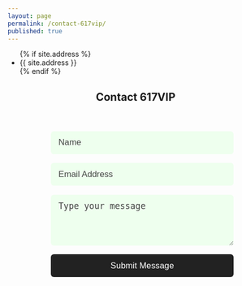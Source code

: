 ```yaml
---
layout: page
permalink: /contact-617vip/
published: true
---
```

<style>
  .form{
     min-height:72vh;
  }
   form{
     width:100%;
     max-width:480px;
     padding:20px 25px;
   }
   input,textarea{
    display:block;
    width:100%;
    max-width:360px !important;
    margin:17.5px auto;
    padding:12.5px 15px;
    font-size:1.2em;
    border-radius:6px;
    border:none;
    outline:none;
    -webkit-appearance:none;
    background-color:#eeffee;
    transition: all 0.3s ease-in-out; 
   }
   input:hover,
   input:focus,
   textarea:hover,
   textarea:focus{
     background-color:#fafafa;
   }
  ::-webkit-input-placeholder{
    color:#444;
    }
   textarea{
     min-height:100px;
   }
   input[type='submit']{
     background-color:#222;
     color:#fff;
     cursor:pointer;
   }
   input[type='submit']:hover{
     opacity:0.8;
     color:#eee;
   }
   .form h2{
     text-align:center;
   }
</style>
<ul class="address">
    {% if site.address %}
    <li>{{ site.address }}</li>
    {% endif %}
</ul>
<div class = 'form flex'>
  <div class = 'main child'><h2>Contact 617VIP</h2></div>
  <form class = 'child main'>
    <input type = 'text' placeholder = 'Name' name = 'name'>
    <input type = 'email' placeholder = 'Email Address' name = 'email'>
    <textarea placeholder = 'Type your message' name = 'message'></textarea>
    <input type = 'submit' value = 'Submit Message'>
  </form>
</div>
